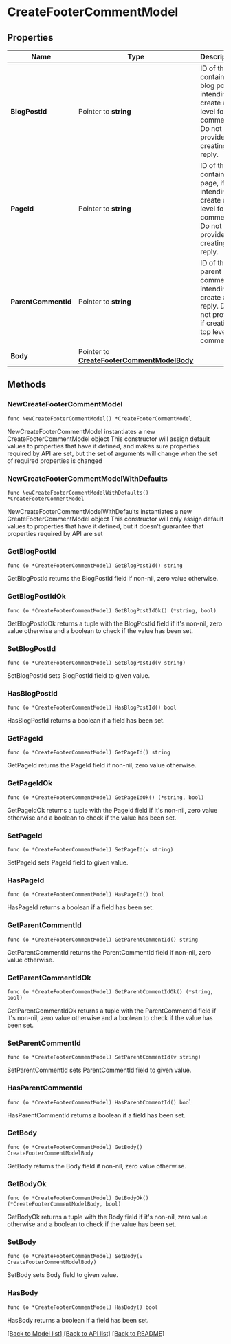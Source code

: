 # CreateFooterCommentModel

## Properties

Name | Type | Description | Notes
------------ | ------------- | ------------- | -------------
**BlogPostId** | Pointer to **string** | ID of the containing blog post, if intending to create a top level footer comment. Do not provide if creating a reply. | [optional] 
**PageId** | Pointer to **string** | ID of the containing page, if intending to create a top level footer comment. Do not provide if creating a reply. | [optional] 
**ParentCommentId** | Pointer to **string** | ID of the parent comment, if intending to create a reply. Do not provide if creating a top level comment. | [optional] 
**Body** | Pointer to [**CreateFooterCommentModelBody**](CreateFooterCommentModelBody.md) |  | [optional] 

## Methods

### NewCreateFooterCommentModel

`func NewCreateFooterCommentModel() *CreateFooterCommentModel`

NewCreateFooterCommentModel instantiates a new CreateFooterCommentModel object
This constructor will assign default values to properties that have it defined,
and makes sure properties required by API are set, but the set of arguments
will change when the set of required properties is changed

### NewCreateFooterCommentModelWithDefaults

`func NewCreateFooterCommentModelWithDefaults() *CreateFooterCommentModel`

NewCreateFooterCommentModelWithDefaults instantiates a new CreateFooterCommentModel object
This constructor will only assign default values to properties that have it defined,
but it doesn't guarantee that properties required by API are set

### GetBlogPostId

`func (o *CreateFooterCommentModel) GetBlogPostId() string`

GetBlogPostId returns the BlogPostId field if non-nil, zero value otherwise.

### GetBlogPostIdOk

`func (o *CreateFooterCommentModel) GetBlogPostIdOk() (*string, bool)`

GetBlogPostIdOk returns a tuple with the BlogPostId field if it's non-nil, zero value otherwise
and a boolean to check if the value has been set.

### SetBlogPostId

`func (o *CreateFooterCommentModel) SetBlogPostId(v string)`

SetBlogPostId sets BlogPostId field to given value.

### HasBlogPostId

`func (o *CreateFooterCommentModel) HasBlogPostId() bool`

HasBlogPostId returns a boolean if a field has been set.

### GetPageId

`func (o *CreateFooterCommentModel) GetPageId() string`

GetPageId returns the PageId field if non-nil, zero value otherwise.

### GetPageIdOk

`func (o *CreateFooterCommentModel) GetPageIdOk() (*string, bool)`

GetPageIdOk returns a tuple with the PageId field if it's non-nil, zero value otherwise
and a boolean to check if the value has been set.

### SetPageId

`func (o *CreateFooterCommentModel) SetPageId(v string)`

SetPageId sets PageId field to given value.

### HasPageId

`func (o *CreateFooterCommentModel) HasPageId() bool`

HasPageId returns a boolean if a field has been set.

### GetParentCommentId

`func (o *CreateFooterCommentModel) GetParentCommentId() string`

GetParentCommentId returns the ParentCommentId field if non-nil, zero value otherwise.

### GetParentCommentIdOk

`func (o *CreateFooterCommentModel) GetParentCommentIdOk() (*string, bool)`

GetParentCommentIdOk returns a tuple with the ParentCommentId field if it's non-nil, zero value otherwise
and a boolean to check if the value has been set.

### SetParentCommentId

`func (o *CreateFooterCommentModel) SetParentCommentId(v string)`

SetParentCommentId sets ParentCommentId field to given value.

### HasParentCommentId

`func (o *CreateFooterCommentModel) HasParentCommentId() bool`

HasParentCommentId returns a boolean if a field has been set.

### GetBody

`func (o *CreateFooterCommentModel) GetBody() CreateFooterCommentModelBody`

GetBody returns the Body field if non-nil, zero value otherwise.

### GetBodyOk

`func (o *CreateFooterCommentModel) GetBodyOk() (*CreateFooterCommentModelBody, bool)`

GetBodyOk returns a tuple with the Body field if it's non-nil, zero value otherwise
and a boolean to check if the value has been set.

### SetBody

`func (o *CreateFooterCommentModel) SetBody(v CreateFooterCommentModelBody)`

SetBody sets Body field to given value.

### HasBody

`func (o *CreateFooterCommentModel) HasBody() bool`

HasBody returns a boolean if a field has been set.


[[Back to Model list]](../README.md#documentation-for-models) [[Back to API list]](../README.md#documentation-for-api-endpoints) [[Back to README]](../README.md)


